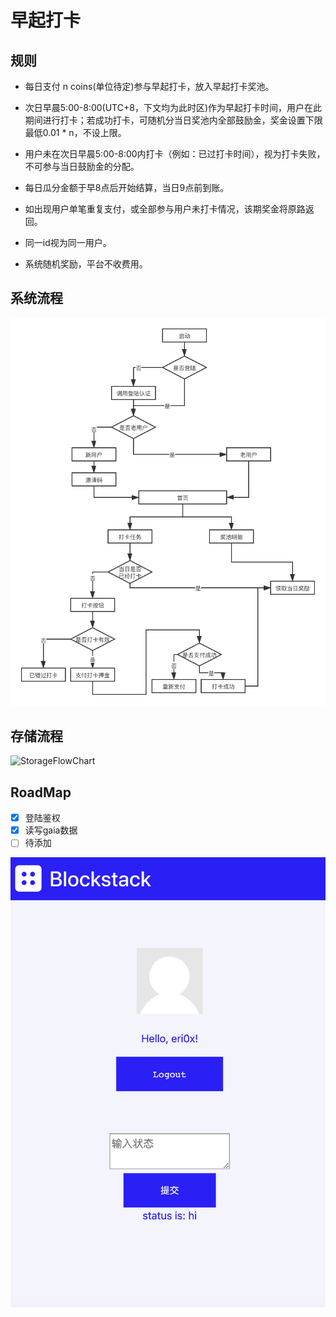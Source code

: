 # 早起打卡

## 规则

- 每日支付 n coins(单位待定)参与早起打卡，放入早起打卡奖池。

- 次日早晨5:00-8:00(UTC+8，下文均为此时区)作为早起打卡时间，用户在此期间进行打卡；若成功打卡，可随机分当日奖池内全部鼓励金，奖金设置下限最低0.01 * n，不设上限。

- 用户未在次日早晨5:00-8:00内打卡（例如：已过打卡时间），视为打卡失败，不可参与当日鼓励金的分配。

- 每日瓜分金额于早8点后开始结算，当日9点前到账。

- 如出现用户单笔重复支付，或全部参与用户未打卡情况，该期奖金将原路返回。
  
- 同一id视为同一用户。

- 系统随机奖励，平台不收费用。

## 系统流程

![AppFlowChart](zaoqidaka.png)

## 存储流程

![StorageFlowChart](storage.png)

## RoadMap

- [x] 登陆鉴权 
- [x] 读写gaia数据
- [ ] 待添加

![AuthDemo](auth.png)